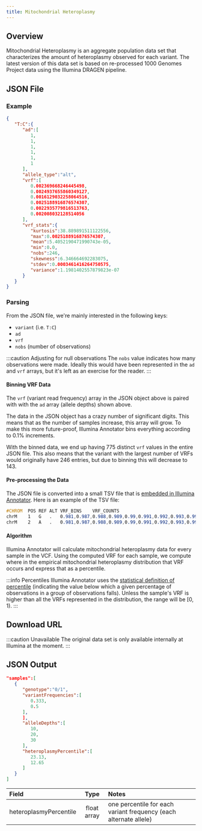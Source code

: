 ```yaml
---
title: Mitochondrial Heteroplasmy
---
```


## Overview

Mitochondrial Heteroplasmy is an aggregate population data set that characterizes the amount of heteroplasmy observed for each variant. The latest version of this data set is based on re-processed 1000 Genomes Project data using the Illumina DRAGEN pipeline.

## JSON File

### Example

```json
{
   "T:C":{
      "ad":[
         1,
         1,
         1,
         1,
         1,
         1
      ],
      "allele_type":"alt",
      "vrf":[
         0.002369668246445498,
         0.0024937655860349127,
         0.0016129032258064516,
         0.0025188916876574307,
         0.0022935779816513763,
         0.002008032128514056
      ],
      "vrf_stats":{
         "kurtosis":38.889891511122556,
         "max":0.0025188916876574307,
         "mean":5.4052190471990743e-05,
         "min":0.0,
         "nobs":246,
         "skewness":6.346664692283075,
         "stdev":0.0003461416264750575,
         "variance":1.1981402557879823e-07
      }
   }
}

```

### Parsing

From the JSON file, we're mainly interested in the following keys:
* `variant` (i.e. `T:C`)
* `ad`
* `vrf`
* `nobs` (number of observations)

:::caution Adjusting for null observations
The `nobs` value indicates how many observations were made. Ideally this would have been represented in the `ad` and `vrf` arrays, but it's left as an exercise for the reader.
:::

#### Binning VRF Data

The `vrf` (variant read frequency) array in the JSON object above is paired with with the `ad` array (allele depths) shown above.

The data in the JSON object has a crazy number of significant digits. This means that as the number of samples increase, this array will grow. To make this more future-proof, Illumina Annotator bins everything according to 0.1% increments.

With the binned data, we end up having 775 distinct `vrf` values in the entire JSON file. This also means that the variant with the largest number of VRFs would originally have 246 entries, but due to binning this will decrease to 143.

#### Pre-processing the Data

The JSON file is converted into a small TSV file that is [embedded in Illumina Annotator](https://github.com/Illumina/Nirvana/blob/main/MitoHeteroplasmy/Resources/MitoHeteroplasmy.tsv.gz). Here is an example of the TSV file:

```scss
#CHROM	POS	REF	ALT	VRF_BINS	VRF_COUNTS
chrM	1	G	.	0.981,0.987,0.988,0.989,0.99,0.991,0.992,0.993,0.994,0.995,0.996,0.997,0.998,0.999	1,2,2,4,7,8,11,19,43,60,48,64,499,1736
chrM	2	A	.	0.981,0.987,0.988,0.989,0.99,0.991,0.992,0.993,0.994,0.995,0.996,0.997,0.998,0.999	1,2,2,4,7,8,11,19,43,60,48,64,499,1736
```

#### Algorithm

Illumina Annotator will calculate mitochondrial heteroplasmy data for every sample in the VCF. Using the computed VRF for each sample, we compute where in the empirical mitochondrial heteroplasmy distribution that VRF occurs and express that as a percentile.

:::info Percentiles
Illumina Annotator uses the [statistical definition of percentile](https://en.wikipedia.org/wiki/Percentile) (indicating the value below which a given percentage of observations in a group of observations falls). Unless the sample's VRF is higher than all the VRFs represented in the distribution, the range will be [0, 1).
:::

## Download URL

:::caution Unavailable
The original data set is only available internally at Illumina at the moment.
:::

## JSON Output

```json {14-17}
"samples":[
   {
      "genotype":"0/1",
      "variantFrequencies":[
         0.333,
         0.5
      ],
      ],
      "alleleDepths":[
         10,
         20,
         30
      ],
      "heteroplasmyPercentile":[
         23.13,
         12.65
      ]
   }
]
```

| Field                  | Type         | Notes                     |
|:-----------------------|:------------:|:--------------------------|
| heteroplasmyPercentile | float array  | one percentile for each variant frequency (each alternate allele) |
